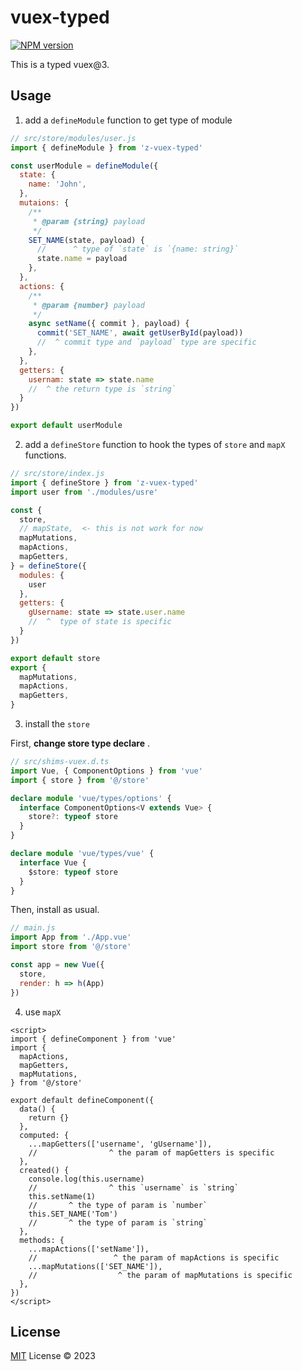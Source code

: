 # vuex-typed

[![NPM version](https://img.shields.io/npm/v/z-vuex-typed?color=a1b858&label=)](https://www.npmjs.com/package/z-vuex-typed)

This is a typed vuex@3.

## Usage

1. add a `defineModule` function to get type of module

```js
// src/store/modules/user.js
import { defineModule } from 'z-vuex-typed'

const userModule = defineModule({
  state: {
    name: 'John',
  },
  mutaions: {
    /**
     * @param {string} payload
     */
    SET_NAME(state, payload) {
      //      ^ type of `state` is `{name: string}`
      state.name = payload
    },
  },
  actions: {
    /**
     * @param {number} payload
     */
    async setName({ commit }, payload) {
      commit('SET_NAME', await getUserById(payload))
      //  ^ commit type and `payload` type are specific
    },
  },
  getters: {
    usernam: state => state.name
    //  ^ the return type is `string`
  }
})

export default userModule
```

2. add a `defineStore` function to hook the types of `store` and `mapX` functions.

```js
// src/store/index.js
import { defineStore } from 'z-vuex-typed'
import user from './modules/usre'

const {
  store,
  // mapState,  <- this is not work for now
  mapMutations,
  mapActions,
  mapGetters,
} = defineStore({
  modules: {
    user
  },
  getters: {
    gUsername: state => state.user.name
    //  ^  type of state is specific
  }
})

export default store
export {
  mapMutations,
  mapActions,
  mapGetters,
}
```
3. install the `store`

First, **change store type declare** .

```ts
// src/shims-vuex.d.ts
import Vue, { ComponentOptions } from 'vue'
import { store } from '@/store'

declare module 'vue/types/options' {
  interface ComponentOptions<V extends Vue> {
    store?: typeof store
  }
}

declare module 'vue/types/vue' {
  interface Vue {
    $store: typeof store
  }
}
```
Then, install as usual.
```js
// main.js
import App from './App.vue'
import store from '@/store'

const app = new Vue({
  store,
  render: h => h(App)
})
```

4. use `mapX`

```vue
<script>
import { defineComponent } from 'vue'
import {
  mapActions,
  mapGetters,
  mapMutations,
} from '@/store'

export default defineComponent({
  data() {
    return {}
  },
  computed: {
    ...mapGetters(['username', 'gUsername']),
    //                ^ the param of mapGetters is specific
  },
  created() {
    console.log(this.username)
    //                ^ this `username` is `string`
    this.setName(1)
    //       ^ the type of param is `number`
    this.SET_NAME('Tom')
    //       ^ the type of param is `string`
  },
  methods: {
    ...mapActions(['setName']),
    //                 ^ the param of mapActions is specific
    ...mapMutations(['SET_NAME']),
    //                  ^ the param of mapMutations is specific
  },
})
</script>
```

## License

[MIT](./LICENSE) License © 2023

